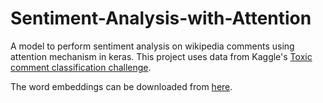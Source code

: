 # Sentiment-Analysis-with-Attention
A model to perform sentiment analysis on wikipedia comments using attention mechanism in keras.
This project uses data from Kaggle's <a href = 'https://www.kaggle.com/c/jigsaw-toxic-comment-classification-challenge'>Toxic comment classification challenge</a>.

The word embeddings can be downloaded from <a href = 'https://nlp.stanford.edu/projects/glove/'>here</a>.
